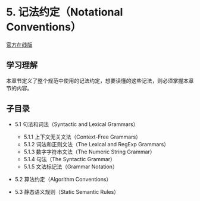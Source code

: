 # 5. 记法约定（Notational Conventions）

[官方在线版](https://262.ecma-international.org/6.0/#sec-notational-conventions)

## 学习理解

本章节定义了整个规范中使用的记法约定，想要读懂的这些记法，则必须掌握本章节的内容。

## 子目录

- 5.1 句法和词法（Syntactic and Lexical Grammars）

  - 5.1.1 上下文无关文法（Context-Free Grammars）
  - 5.1.2 词法和正则文法（The Lexical and RegExp Grammars）
  - 5.1.3 数字字符串文法（The Numeric String Grammar）
  - 5.1.4 句法（The Syntactic Grammar）
  - 5.1.5 文法标记法（Grammar Notation）

- 5.2 算法约定（Algorithm Conventions）

- 5.3 静态语义规则（Static Semantic Rules）
